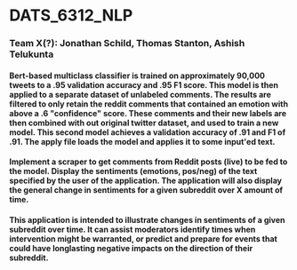 # DATS_6312_NLP

### Team X(?): Jonathan Schild, Thomas Stanton, Ashish Telukunta

#### Bert-based multiclass classifier is trained on approximately 90,000 tweets to a .95 validation accuracy and .95 F1 score. This model is then applied to a separate dataset of unlabeled comments. The results are filtered to only retain the reddit comments that contained an emotion with above a .6 "confidence" score. These comments and their new labels are then combined with out original twitter dataset, and used to train a new model. This second model achieves a validation accuracy of .91 and F1 of .91. The apply file loads the model and applies it to some input'ed text.

#### Implement a scraper to get comments from Reddit posts (live) to be fed to the model. Display the sentiments (emotions, pos/neg) of the text specified by the user of the application. The application will also display the general change in sentiments for a given subreddit over X amount of time.

#### This application is intended to illustrate changes in sentiments of a given subreddit over time. It can assist moderators identify times when intervention might be warranted, or predict and prepare for events that could have longlasting negative impacts on the direction of their subreddit.
